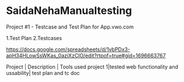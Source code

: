 # SaidaNehaManualtesting
Project #1 - Testcase and Test Plan for App.vwo.com

1.Test Plan
2.Testcases

https://docs.google.com/spreadsheets/d/1vbPDx3-apH34HLowSsWKas_0aziXzClO/edit?rtpof=true#gid=1696663767

Project | Description | Tools used
project 1|tested web functionality and ussability| test plan and tc doc
